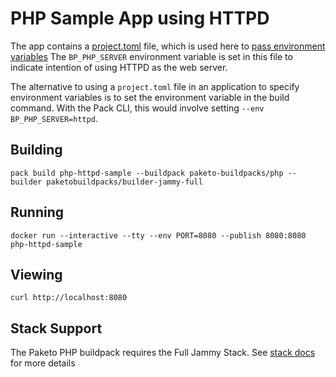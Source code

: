 # PHP Sample App using HTTPD

The app contains a
[project.toml](https://buildpacks.io/docs/app-developer-guide/using-project-descriptor/)
file, which is used here to [pass environment
variables](https://buildpacks.io/docs/app-developer-guide/using-project-descriptor/#specify-buildpacks-and-envs)
The `BP_PHP_SERVER` environment variable is set in this file to indicate
intention of using HTTPD as the web server.

The alternative to using a `project.toml` file in an application to specify
environment variables is to set the environment variable in the build command.
With the Pack CLI, this would involve setting `--env BP_PHP_SERVER=httpd`.

## Building

`pack build php-httpd-sample --buildpack paketo-buildpacks/php --builder paketobuildpacks/builder-jammy-full`

## Running

`docker run --interactive --tty --env PORT=8080 --publish 8080:8080 php-httpd-sample`

## Viewing

`curl http://localhost:8080`

## Stack Support

The Paketo PHP buildpack requires the Full Jammy Stack. See [stack docs](https://paketo.io/docs/concepts/stacks) for more details
